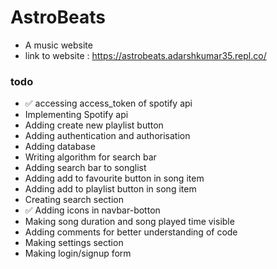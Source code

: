 # AstroBeats
* A music website
* link to website : https://astrobeats.adarshkumar35.repl.co/

### todo
* ✅ accessing access_token of spotify api
* Implementing Spotify api
* Adding create new playlist button
* Adding authentication and authorisation
* Adding database
* Writing algorithm for search bar
* Adding search bar to songlist
* Adding add to favourite button in song item
* Adding add to playlist button in song item
* Creating search section
* ✅ Adding icons in navbar-botton
* Making song duration and song played time visible
* Adding comments for better understanding of code
* Making settings section
* Making login/signup form

